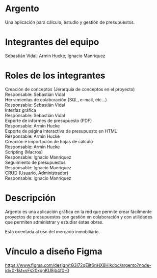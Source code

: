 # Argento
Una aplicación para cálculo, estudio y gestión de presupuestos.

# Integrantes del equipo
Sebastián Vidal; Armin Hucke; Ignacio Manríquez

# Roles de los integrantes
Creación de conceptos (Jerarquía de conceptos en el proyecto)\
Responsable: Sebastián Vidal\
Herramientas de colaboración (SQL, e-mail, etc...)\
Responsable: Sebastián Vidal\
Interfaz gráfica\
Responsable: Sebastián Vidal\
Exporte de informes de presupuesto (PDF)\
Responsable: Armin Hucke\
Exporte de página interactiva de presupuesto en HTML\
Responsable: Armin Hucke\
Creación e importación de hojas de cálculo\
Responsable: Armin Hucke\
Scripting (Macros)\
Responsable: Ignacio Manríquez\
Seguimiento de presupuestos\
Responsable: Ignacio Manríquez\
CRUD (Usuario, Administrador)\
Responsable: Ignacio Manríquez

# Descripción
Argento es una aplicación gráfica en la red que permite crear fácilmente proyectos de presupuestos con gestión en colaboración y con utilidades que permiten administrar y estudiar éstas obras.

Está orientada al uso del mercado inmobiliario.

# Vínculo a diseño Figma

https://www.figma.com/design/tG3I72qEiit6nHX8HIkdoc/argento?node-id=0-1&t=vFs20xgnKU8jb4f0-0
